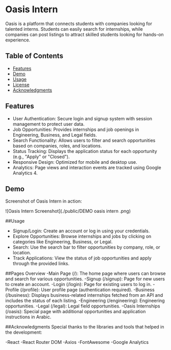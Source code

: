 # Oasis Intern 

Oasis is a platform that connects students with companies looking for talented interns. Students can easily search for internships, while companies can post listings to attract skilled students looking for hands-on experience. 

## Table of Contents
- [Features](#features)
- [Demo](#demo)
- [Usage](#usage)
- [License](#license)
- [Acknowledgments](#acknowledgments)

## Features
- User Authentication: Secure login and signup system with session management to protect user data.
- Job Opportunities: Provides internships and job openings in Engineering, Business, and Legal fields.
- Search Functionality: Allows users to filter and search opportunities based on companies, roles, and locations.
- Status Tracking: Displays the application status for each opportunity (e.g., "Apply" or "Closed").
- Responsive Design: Optimized for mobile and desktop use.
- Analytics: Page views and interaction events are tracked using Google Analytics 4.

## Demo
Screenshot of Oasis Intern in action:

![Oasis Intern Screenshot](./public/DEMO oasis intern .png)

##Usage 
- Signup/Login: Create an account or log in using your credentials.
- Explore Opportunities: Browse internships and jobs by clicking on categories like Engineering, Business, or Legal.
- Search: Use the search bar to filter opportunities by company, role, or location.
- Track Applications: View the status of job opportunities and apply through the provided links.

##Pages Overview
-Main Page (/): The home page where users can browse and search for various opportunities.
-Signup (/signup): Page for new users to create an account.
-Login (/login): Page for existing users to log in.
-Profile (/profile): User profile page (authentication required).
-Business (/business): Displays business-related internships fetched from an API and includes the status of each listing.
-Engineering (/engineering): Engineering opportunities.
-Legal (/legal): Legal field opportunities.
-Oasis Internships (/oasis): Special page with additional opportunities and application instructions in Arabic.

##Acknowledgments
Special thanks to the libraries and tools that helped in the development:

-React
-React Router DOM
-Axios
-FontAwesome
-Google Analytics
